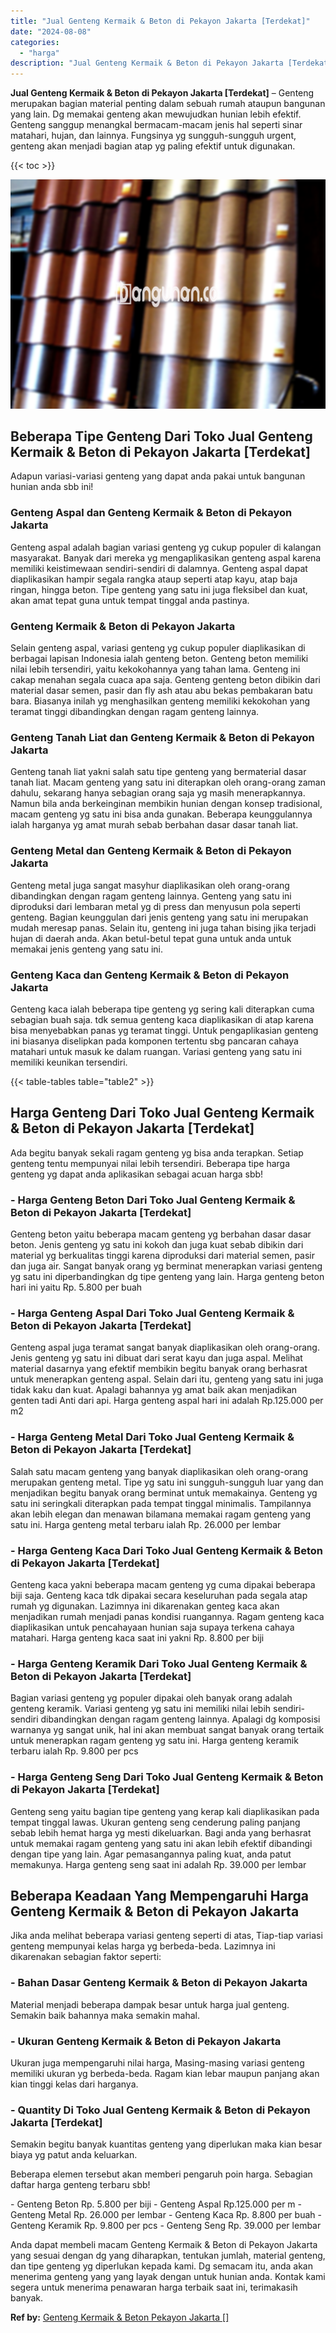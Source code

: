 ```yaml
---
title: "Jual Genteng Kermaik & Beton di Pekayon Jakarta [Terdekat]"
date: "2024-08-08"
categories: 
  - "harga"
description: "Jual Genteng Kermaik & Beton di Pekayon Jakarta [Terdekat]. Anda dapat membeli macam Genteng Kermaik & Beton di Pekayon Jakarta yang sesuai dengan dg yang di..."
---
```


**Jual Genteng Kermaik & Beton di Pekayon Jakarta \[Terdekat\]** – Genteng merupakan bagian material penting dalam sebuah rumah ataupun bangunan yang lain. Dg memakai genteng akan mewujudkan hunian lebih efektif. Genteng sanggup menangkal bermacam-macam jenis hal seperti sinar matahari, hujan, dan lainnya. Fungsinya yg sungguh-sungguh urgent, genteng akan menjadi bagian atap yg paling efektif untuk digunakan.

{{< toc >}}

![Jual Genteng Kermaik & Beton di Pekayon Jakarta [Terdekat]](/images/genteng-minimalis-murah14.png)

## Beberapa Tipe Genteng Dari Toko Jual Genteng Kermaik & Beton di Pekayon Jakarta \[Terdekat\]

Adapun variasi-variasi genteng yang dapat anda pakai untuk bangunan hunian anda sbb ini!

### Genteng Aspal dan Genteng Kermaik & Beton di Pekayon Jakarta

Genteng aspal adalah bagian variasi genteng yg cukup populer di kalangan masyarakat. Banyak dari mereka yg mengaplikasikan genteng aspal karena memiliki keistimewaan sendiri-sendiri di dalamnya. Genteng aspal dapat diaplikasikan hampir segala rangka ataup seperti atap kayu, atap baja ringan, hingga beton. Tipe genteng yang satu ini juga fleksibel dan kuat, akan amat tepat guna untuk tempat tinggal anda pastinya.

### Genteng Kermaik & Beton di Pekayon Jakarta

Selain genteng aspal, variasi genteng yg cukup populer diaplikasikan di berbagai lapisan Indonesia ialah genteng beton. Genteng beton memiliki nilai lebih tersendiri, yaitu kekokohannya yang tahan lama. Genteng ini cakap menahan segala cuaca apa saja. Genteng genteng beton dibikin dari material dasar semen, pasir dan fly ash atau abu bekas pembakaran batu bara. Biasanya inilah yg menghasilkan genteng memiliki kekokohan yang teramat tinggi dibandingkan dengan ragam genteng lainnya.

### Genteng Tanah Liat dan Genteng Kermaik & Beton di Pekayon Jakarta

Genteng tanah liat yakni salah satu tipe genteng yang bermaterial dasar tanah liat. Macam genteng yang satu ini diterapkan oleh orang-orang zaman dahulu, sekarang hanya sebagian orang saja yg masih menerapkannya. Namun bila anda berkeinginan membikin hunian dengan konsep tradisional, macam genteng yg satu ini bisa anda gunakan. Beberapa keunggulannya ialah harganya yg amat murah sebab berbahan dasar dasar tanah liat.

### Genteng Metal dan Genteng Kermaik & Beton di Pekayon Jakarta

Genteng metal juga sangat masyhur diaplikasikan oleh orang-orang dibandingkan dengan ragam genteng lainnya. Genteng yang satu ini diproduksi dari lembaran metal yg di press dan menyusun pola seperti genteng. Bagian keunggulan dari jenis genteng yang satu ini merupakan mudah meresap panas. Selain itu, genteng ini juga tahan bising jika terjadi hujan di daerah anda. Akan betul-betul tepat guna untuk anda untuk memakai jenis genteng yang satu ini.

### Genteng Kaca dan Genteng Kermaik & Beton di Pekayon Jakarta

Genteng kaca ialah beberapa tipe genteng yg sering kali diterapkan cuma sebagian buah saja. tdk semua genteng kaca diaplikasikan di atap karena bisa menyebabkan panas yg teramat tinggi. Untuk pengaplikasian genteng ini biasanya diselipkan pada komponen tertentu sbg pancaran cahaya matahari untuk masuk ke dalam ruangan. Variasi genteng yang satu ini memiliki keunikan tersendiri.

{{< table-tables table="table2" >}}

## Harga Genteng Dari Toko Jual Genteng Kermaik & Beton di Pekayon Jakarta \[Terdekat\]

Ada begitu banyak sekali ragam genteng yg bisa anda terapkan. Setiap genteng tentu mempunyai nilai lebih tersendiri. Beberapa tipe harga genteng yg dapat anda aplikasikan sebagai acuan harga sbb!

### \- Harga Genteng Beton Dari Toko Jual Genteng Kermaik & Beton di Pekayon Jakarta \[Terdekat\]

Genteng beton yaitu beberapa macam genteng yg berbahan dasar dasar beton. Jenis genteng yg satu ini kokoh dan juga kuat sebab dibikin dari material yg berkualitas tinggi karena diproduksi dari material semen, pasir dan juga air. Sangat banyak orang yg berminat menerapkan variasi genteng yg satu ini diperbandingkan dg tipe genteng yang lain. Harga genteng beton hari ini yaitu Rp. 5.800 per buah

### \- Harga Genteng Aspal Dari Toko Jual Genteng Kermaik & Beton di Pekayon Jakarta \[Terdekat\]

Genteng aspal juga teramat sangat banyak diaplikasikan oleh orang-orang. Jenis genteng yg satu ini dibuat dari serat kayu dan juga aspal. Melihat material dasarnya yang efektif membikin begitu banyak orang berhasrat untuk menerapkan genteng aspal. Selain dari itu, genteng yang satu ini juga tidak kaku dan kuat. Apalagi bahannya yg amat baik akan menjadikan genten tadi Anti dari api. Harga genteng aspal hari ini adalah Rp.125.000 per m2

### \- Harga Genteng Metal Dari Toko Jual Genteng Kermaik & Beton di Pekayon Jakarta \[Terdekat\]

Salah satu macam genteng yang banyak diaplikasikan oleh orang-orang merupakan genteng metal. Tipe yg satu ini sungguh-sungguh luar yang dan menjadikan begitu banyak orang berminat untuk memakainya. Genteng yg satu ini seringkali diterapkan pada tempat tinggal minimalis. Tampilannya akan lebih elegan dan menawan bilamana memakai ragam genteng yang satu ini. Harga genteng metal terbaru ialah Rp. 26.000 per lembar

### \- Harga Genteng Kaca Dari Toko Jual Genteng Kermaik & Beton di Pekayon Jakarta \[Terdekat\]

Genteng kaca yakni beberapa macam genteng yg cuma dipakai beberapa biji saja. Genteng kaca tdk dipakai secara keseluruhan pada segala atap rumah yg digunakan. Lazimnya ini dikarenakan genteg kaca akan menjadikan rumah menjadi panas kondisi ruangannya. Ragam genteng kaca diaplikasikan untuk pencahayaan hunian saja supaya terkena cahaya matahari. Harga genteng kaca saat ini yakni Rp. 8.800 per biji

### \- Harga Genteng Keramik Dari Toko Jual Genteng Kermaik & Beton di Pekayon Jakarta \[Terdekat\]

Bagian variasi genteng yg populer dipakai oleh banyak orang adalah genteng keramik. Variasi genteng yg satu ini memiliki nilai lebih sendiri-sendiri dibandingkan dengan ragam genteng lainnya. Apalagi dg komposisi warnanya yg sangat unik, hal ini akan membuat sangat banyak orang tertaik untuk menerapkan ragam genteng yg satu ini. Harga genteng keramik terbaru ialah Rp. 9.800 per pcs

### \- Harga Genteng Seng Dari Toko Jual Genteng Kermaik & Beton di Pekayon Jakarta \[Terdekat\]

Genteng seng yaitu bagian tipe genteng yang kerap kali diaplikasikan pada tempat tinggal lawas. Ukuran genteng seng cenderung paling panjang sebab lebih hemat harga yg mesti dikeluarkan. Bagi anda yang berhasrat untuk memakai ragam genteng yang satu ini akan lebih efektif dibandingi dengan tipe yang lain. Agar pemasangannya paling kuat, anda patut memakunya. Harga genteng seng saat ini adalah Rp. 39.000 per lembar

## Beberapa Keadaan Yang Mempengaruhi Harga Genteng Kermaik & Beton di Pekayon Jakarta

Jika anda melihat beberapa variasi genteng seperti di atas, Tiap-tiap variasi genteng mempunyai kelas harga yg berbeda-beda. Lazimnya ini dikarenakan sebagian faktor seperti:

### \- Bahan Dasar Genteng Kermaik & Beton di Pekayon Jakarta

Material menjadi beberapa dampak besar untuk harga jual genteng. Semakin baik bahannya maka semakin mahal.

### \- Ukuran Genteng Kermaik & Beton di Pekayon Jakarta

Ukuran juga mempengaruhi nilai harga, Masing-masing variasi genteng memiliki ukuran yg berbeda-beda. Ragam kian lebar maupun panjang akan kian tinggi kelas dari harganya.

### \- Quantity Di Toko Jual Genteng Kermaik & Beton di Pekayon Jakarta \[Terdekat\]

Semakin begitu banyak kuantitas genteng yang diperlukan maka kian besar biaya yg patut anda keluarkan.

Beberapa elemen tersebut akan memberi pengaruh poin harga. Sebagian daftar harga genteng terbaru sbb!

\- Genteng Beton Rp. 5.800 per biji - Genteng Aspal Rp.125.000 per m - Genteng Metal Rp. 26.000 per lembar - Genteng Kaca Rp. 8.800 per buah - Genteng Keramik Rp. 9.800 per pcs - Genteng Seng Rp. 39.000 per lembar

Anda dapat membeli macam Genteng Kermaik & Beton di Pekayon Jakarta yang sesuai dengan dg yang diharapkan, tentukan jumlah, material genteng, dan tipe genteng yg diperlukan kepada kami. Dg semacam itu, anda akan menerima genteng yang yang layak dengan untuk hunian anda. Kontak kami segera untuk menerima penawaran harga terbaik saat ini, terimakasih banyak.

**Ref by:**  [Genteng Kermaik & Beton  Pekayon Jakarta []](https://id.wikipedia.org/wiki/Genteng)
